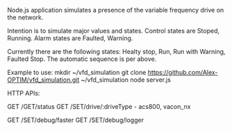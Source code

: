 Node.js application simulates a presence of the variable frequency drive on the network.

Intention is to simulate major values and states.
Control states are Stoped, Running.
Alarm states are Faulted, Warning.

Currently there are the following states: Healty stop, Run, Run with Warning, Faulted Stop.
The automatic sequence is per above.

Example to use:
mkdir ~/vfd_simulation
git clone https://github.com/Alex-OPTIM/vfd_simulation.git ~/vfd_simulation
node server.js


HTTP APIs:

GET /GET/status
GET /SET/drive/:driveType  - acs800, vacon_nx
 
GET /SET/debug/faster
GET /SET/debug/logger
